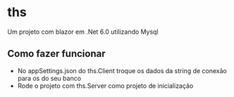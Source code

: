 # ths
Um projeto com blazor em .Net 6.0 utilizando Mysql

## Como fazer funcionar

- No appSettings.json do ths.Client troque os dados da string de conexão para os do seu banco
- Rode o projeto com ths.Server como projeto de inicialização

